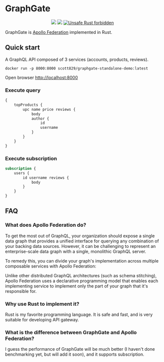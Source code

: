 # GraphGate

<div align="center">
  <!-- CI -->
  <img src="https://github.com/async-graphql/graphgate/workflows/CI/badge.svg" />
  <!-- codecov -->
  <img src="https://codecov.io/gh/async-graphql/graphgate/branch/master/graph/badge.svg" />
  <a href="https://github.com/rust-secure-code/safety-dance/">
    <img src="https://img.shields.io/badge/unsafe-forbidden-success.svg?style=flat-square"
      alt="Unsafe Rust forbidden" />
  </a>
</div>

GraphGate is [Apollo Federation](https://www.apollographql.com/apollo-federation) implemented in Rust.

## Quick start

A GraphQL API composed of 3 services (accounts, products, reviews).

```shell
docker run -p 8000:8000 scott829/graphgate-standalone-demo:latest
```

Open browser [http://localhost:8000](http://localhost:8000)

### Execute query

```graphql
{
    topProducts {
        upc name price reviews {
            body
            author {
                id
                username
            }
        } 
    }
}
```

### Execute subscription

```graphql
subscription {
    users {
        id username reviews {
            body
        }
    }
}
```

## FAQ

### What does Apollo Federation do?

To get the most out of GraphQL, your organization should expose a single data graph that provides a unified interface for querying any combination of your backing data sources. However, it can be challenging to represent an enterprise-scale data graph with a single, monolithic GraphQL server.

To remedy this, you can divide your graph's implementation across multiple composable services with Apollo Federation:

Unlike other distributed GraphQL architectures (such as schema stitching), Apollo Federation uses a declarative programming model that enables each implementing service to implement only the part of your graph that it's responsible for.

### Why use Rust to implement it?

Rust is my favorite programming language. It is safe and fast, and is very suitable for developing API gateway.

### What is the difference between GraphGate and Apollo Federation?

I guess the performance of GraphGate will be much better (I haven't done benchmarking yet, but will add it soon), and it supports subscription.
